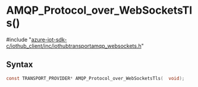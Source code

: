 # AMQP_Protocol_over_WebSocketsTls()

\#include "[azure-iot-sdk-c/iothub_client/inc/iothubtransportamqp_websockets.h](../iot-c-ref-iothubtransportamqp-websockets-h.md)"  

## Syntax

```C
const TRANSPORT_PROVIDER* AMQP_Protocol_over_WebSocketsTls(  void);
```

